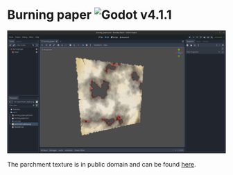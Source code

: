 # Burning paper ![Godot v4.1.1](https://img.shields.io/badge/godot-v4.1.1-%23478cbf)

![Screenshot](./screenshot.jpg?raw=true)

The parchment texture is in public domain and can be found [here](https://opengameart.org/content/old-parchment-paper).
